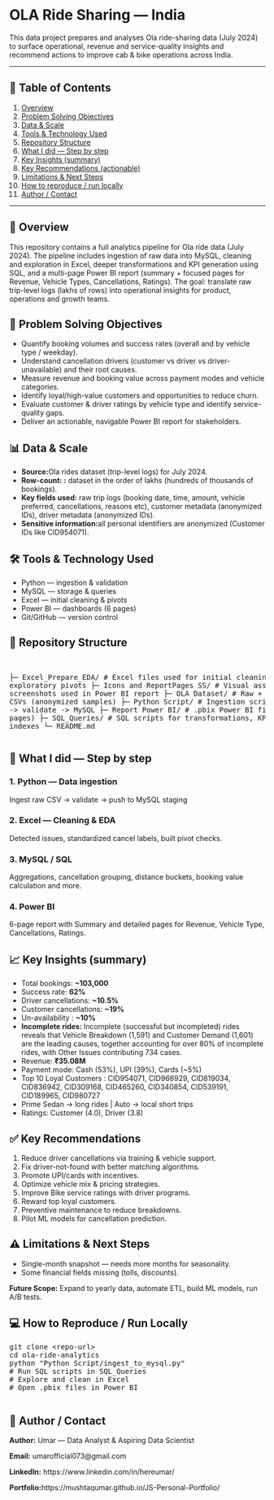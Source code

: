 <!DOCTYPE html>
<html lang="en">
<body>

  <h1>OLA Ride Sharing — India</h1>
  This data project prepares and analyses Ola ride-sharing data (July 2024) to surface operational, revenue and service-quality insights and recommend actions to improve cab & bike operations across India.</p>

  <hr>

  <h2>📑 Table of Contents</h2>
  <ol>
    <li><a href="#overview">Overview</a></li>
    <li><a href="#problem-solving-objectives">Problem Solving Objectives</a></li>
    <li><a href="#data-scale">Data & Scale</a></li>
    <li><a href="#tools">Tools & Technology Used</a></li>
    <li><a href="#repository">Repository Structure</a></li>
    <li><a href="#steps">What I did — Step by step</a></li>
    <li><a href="#insights">Key Insights (summary)</a></li>
    <li><a href="#recommendations">Key Recommendations (actionable)</a></li>
    <li><a href="#limitations">Limitations & Next Steps</a></li>
    <li><a href="#reproduce">How to reproduce / run locally</a></li>
    <li><a href="#author">Author / Contact</a></li>
  </ol>

  <hr>

  <h2 id="overview">📌 Overview</h2>
  <p>
    This repository contains a full analytics pipeline for Ola ride data (July 2024). The pipeline includes ingestion of raw data into MySQL, cleaning and exploration in Excel, deeper transformations and KPI generation using SQL, and a multi-page Power BI report (summary + focused pages for Revenue, Vehicle Types, Cancellations, Ratings). The goal: translate raw trip-level logs (lakhs of rows) into operational insights for product, operations and growth teams.
  </p>

  <h2 id="problem-solving-objectives">🎯 Problem Solving Objectives</h2>
  <ul>
    <li>  Quantify booking volumes and success rates (overall and by vehicle type / weekday).</li>
    <li>Understand cancellation drivers (customer vs driver vs driver-unavailable) and their root causes.</li>
    <li>Measure revenue and booking value across payment modes and vehicle categories.</li>
    <li>Identify loyal/high-value customers and opportunities to reduce churn.</li>
    <li>Evaluate customer & driver ratings by vehicle type and identify service-quality gaps.</li>
    <li>Deliver an actionable, navigable Power BI report for stakeholders.</li>
  </ul>



  <h2 id="data-scale">📊 Data & Scale</h2>
  <ul>
    <li><strong>Source:</strong>Ola rides dataset (trip-level logs) for July 2024.</li>
    <li><strong>Row-count: :</strong> dataset in the order of lakhs (hundreds of thousands of bookings).</li>
    <li><strong>Key fields used:</strong> raw trip logs (booking date, time, amount, vehicle preferred, cancellations, reasons etc), customer metadata (anonymized IDs), driver metadata (anonymized IDs).
</li>
    <li><strong> Sensitive information:</strong>all personal identifiers are anonymized (Customer IDs like CID954071).
</li>
  </ul>









  <h2 id="tools">🛠 Tools & Technology Used</h2>
  <ul>
    <li>Python — ingestion & validation</li>
    <li>MySQL — storage & queries</li>
    <li>Excel — initial cleaning & pivots</li>
    <li>Power BI — dashboards (6 pages)</li>
    <li>Git/GitHub — version control</li>
  </ul>

  <h2 id="repository">📂 Repository Structure</h2>
  <pre>

├─ Excel_Prepare_EDA/            # Excel files used for initial cleaning & exploratory pivots
├─ Icons and ReportPages SS/     # Visual assets and screenshots used in Power BI report
├─ OLA Dataset/                  # Raw + processed CSVs (anonymized samples)
├─ Python Script/                # Ingestion scripts: read -> validate -> MySQL
├─ Report Power BI/              # .pbix Power BI files (6 pages)
├─ SQL_Queries/                  # SQL scripts for transformations, KPIs and indexes
└─ README.md
  </pre>

  <h2 id="steps">📝 What I did — Step by step</h2>
  <h3>1. Python — Data ingestion</h3>
  <p>Ingest raw CSV → validate → push to MySQL staging</p>

  <h3>2. Excel — Cleaning & EDA</h3>
  <p>Detected issues, standardized cancel labels, built pivot checks.</p>

  <h3>3. MySQL / SQL</h3>
  <p>Aggregations, cancellation grouping, distance buckets, booking value calculation and more.</p>

  <h3>4. Power BI</h3>
  <p>6-page report with Summary and detailed pages for Revenue, Vehicle Type, Cancellations, Ratings.</p>

  <h2 id="insights">📈 Key Insights (summary)</h2>
  <ul>
    <li>Total bookings: <strong>~103,000</strong></li>
    <li>Success rate: <strong>62%</strong></li>
    <li>Driver cancellations: <strong>~10.5%</strong></li>
    <li>Customer cancellations: <strong>~19%</strong></li>
    <li>Un-availability : <strong>~10%</strong></li>
    <li><strong>Incomplete rides: </strong>Incomplete (successful but incompleted) rides reveals that Vehicle Breakdown (1,591) and Customer Demand (1,601) are the leading causes, together accounting for over 80% of incomplete rides, with Other Issues contributing 734 cases.</li>
    <li>Revenue: <strong>₹35.08M</strong></li>
    <li>Payment mode: Cash (53%), UPI (39%), Cards (~5%)</li>
    <li>Top 10 Loyal Customers : CID954071, CID966929, CID819034, CID836942, CID309168, CID465260, CID340854, CID539191, CID189965, CID980727</li>
    <li>Prime Sedan → long rides | Auto → local short trips</li>
    <li>Ratings: Customer (4.0), Driver (3.8)</li>
  </ul>


  <h2 id="recommendations">✅ Key Recommendations</h2>
  <ol>
    <li>Reduce driver cancellations via training & vehicle support.</li>
    <li>Fix driver-not-found with better matching algorithms.</li>
    <li>Promote UPI/cards with incentives.</li>
    <li>Optimize vehicle mix & pricing strategies.</li>
    <li>Improve Bike service ratings with driver programs.</li>
    <li>Reward top loyal customers.</li>
    <li>Preventive maintenance to reduce breakdowns.</li>
    <li>Pilot ML models for cancellation prediction.</li>
  </ol>

  <h2 id="limitations">⚠️ Limitations & Next Steps</h2>
  <ul>
    <li>Single-month snapshot — needs more months for seasonality.</li>
    <li>Some financial fields missing (tolls, discounts).</li>
  </ul>
  <p><strong>Future Scope:</strong> Expand to yearly data, automate ETL, build ML models, run A/B tests.</p>

  <h2 id="reproduce">💻 How to Reproduce / Run Locally</h2>
  <pre>
git clone &lt;repo-url&gt;
cd ola-ride-analytics
python "Python Script/ingest_to_mysql.py"
# Run SQL scripts in SQL_Queries
# Explore and clean in Excel
# Open .pbix files in Power BI
  </pre>


  <h2 id="author">👤 Author / Contact</h2>
  <p><strong>Author:</strong> Umar — Data Analyst & Aspiring Data Scientist</p>
  <p><strong>Email:</strong> umarofficial073@gmail.com</p>
  <p><strong>LinkedIn:</strong> https://www.linkedin.com/in/hereumar/</p>
  <p><strong>Portfolio:</strong>https://mushtaqumar.github.io/JS-Personal-Portfolio/ </p>

</body>
</html>

